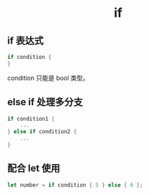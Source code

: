 # <center>if</center>
## if 表达式
```rust
if condition {
}
```
condition 只能是 bool 类型。
## else if 处理多分支
```rust
if condition1 {
    ...
} else if condition2 {
    ...
}
```
## 配合 let 使用
```rust
let number = if condition { 5 } else { 6 };
```

